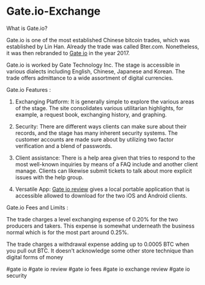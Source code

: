 # Gate.io-Exchange

What is Gate.io? 

Gate.io is one of the most established Chinese bitcoin trades, which was established by Lin Han. Already the trade was called Bter.com. Nonetheless, it was then rebranded to <a href="https://coinpedia.org/exchange/gate-io-review/">Gate io</A> in the year 2017. 

Gate.io is worked by Gate Technology Inc. The stage is accessible in various dialects including English, Chinese, Japanese and Korean. The trade offers admittance to a wide assortment of digital currencies. 

Gate.io Features :

1.	Exchanging Platform: It is generally simple to explore the various areas of the stage. The site consolidates various utilitarian highlights, for example, a request book, exchanging history, and graphing. 

2.	Security: There are different ways clients can make sure about their records, and the stage has many inherent security systems. The customer accounts are made sure about by utilizing two factor verification and a blend of passwords. 

3.	Client assistance: There is a help area given that tries to respond to the most well-known inquiries by means of a FAQ include and another client manage. Clients can likewise submit tickets to talk about more explicit issues with the help group. 

4.	Versatile App: <a href="https://coinpedia.org/exchange/gate-io-review/">Gate io review</A> gives a local portable application that is accessible allowed to download for the two iOS and Android clients. 

Gate.io Fees and Limits :

The trade charges a level exchanging expense of 0.20% for the two producers and takers. This expense is somewhat underneath the business normal which is for the most part around 0.25%. 

The trade charges a withdrawal expense adding up to 0.0005 BTC when you pull out BTC. It doesn't acknowledge some other store technique than digital forms of money



#gate io #gate io review #gate io fees #gate io exchange review #gate io security
